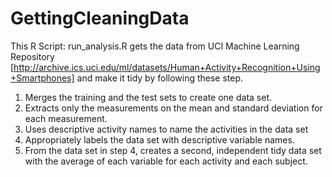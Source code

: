 # GettingCleaningData
This R Script: run_analysis.R gets the data from UCI Machine Learning Repository [http://archive.ics.uci.edu/ml/datasets/Human+Activity+Recognition+Using+Smartphones] and make it tidy by following these step.

1. Merges the training and the test sets to create one data set.
2. Extracts only the measurements on the mean and standard deviation for each measurement. 
3. Uses descriptive activity names to name the activities in the data set
4. Appropriately labels the data set with descriptive variable names. 
5. From the data set in step 4, creates a second, independent tidy data set with the average of each variable for each activity and each subject.
